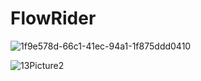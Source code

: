 # FlowRider


![1f9e578d-66c1-41ec-94a1-1f875ddd0410](https://github.com/shelbyt/flowRider/assets/1332316/8255ac78-7eb7-4fca-99b2-d1730364749c)


![13Picture2](https://github.com/shelbyt/flowRider/assets/1332316/248b3d37-1fdc-4084-8e68-80d3d6a7c96c)
